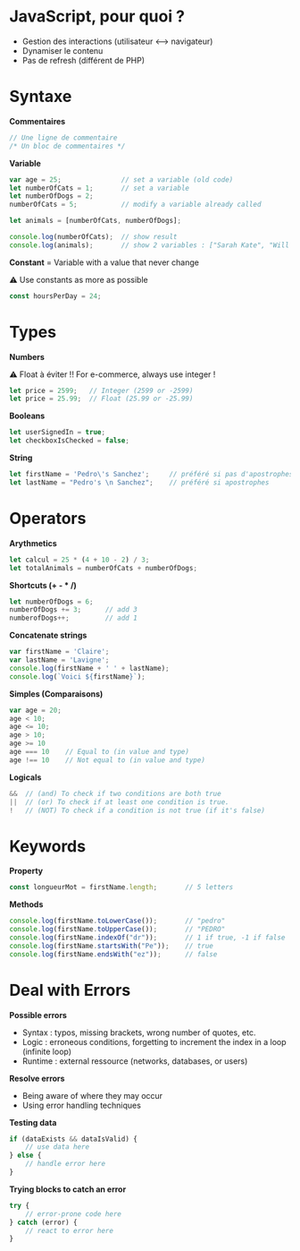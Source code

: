# JavaScript, pour quoi ?
- Gestion des interactions (utilisateur <--> navigateur)
- Dynamiser le contenu
- Pas de refresh (différent de PHP)

# Syntaxe

**Commentaires**
```javascript
// Une ligne de commentaire
/* Un bloc de commentaires */
```
**Variable**
```javascript
var age = 25;               // set a variable (old code)
let numberOfCats = 1;       // set a variable
let numberOfDogs = 2;
numberOfCats = 5;           // modify a variable already called

let animals = [numberOfCats, numberOfDogs];

console.log(numberOfCats);  // show result
console.log(animals);       // show 2 variables : ["Sarah Kate", "Will Alexander"]
```

**Constant** = Variable with a value that never change

:warning: Use constants as more as possible
```javascript
const hoursPerDay = 24;
```

# Types

**Numbers**

:warning: Float à éviter !! For e-commerce, always use integer !
```javascript
let price = 2599;   // Integer (2599 or -2599)
let price = 25.99;  // Float (25.99 or -25.99)
```
**Booleans**
```javascript
let userSignedIn = true;
let checkboxIsChecked = false;
```
**String**
```javascript
let firstName = 'Pedro\'s Sanchez';     // préféré si pas d'apostrophes et pour concaténation
let lastName = "Pedro's \n Sanchez";    // préféré si apostrophes
```

# Operators

**Arythmetics**
```javascript
let calcul = 25 * (4 + 10 - 2) / 3;
let totalAnimals = numberOfCats + numberOfDogs;
```
**Shortcuts (+ - * /)**
```javascript
let numberOfDogs = 6;
numberOfDogs += 3;      // add 3
numberofDogs++;         // add 1 
```
**Concatenate strings**
```javascript
var firstName = 'Claire';
var lastName = 'Lavigne';
console.log(firstName + ' ' + lastName);
console.log(`Voici ${firstName}`);
```
**Simples (Comparaisons)**
```javascript
var age = 20;
age < 10;
age <= 10;
age > 10;
age >= 10
age === 10    // Equal to (in value and type)
age !== 10    // Not equal to (in value and type)
```
**Logicals**
```javascript
&&  // (and) To check if two conditions are both true
||  // (or) To check if at least one condition is true.
!   // (NOT) To check if a condition is not true (if it's false)
```

# Keywords
**Property**
```javascript
const longueurMot = firstName.length;       // 5 letters
```
**Methods**
```javascript
console.log(firstName.toLowerCase());       // "pedro"
console.log(firstName.toUpperCase());       // "PEDRO"
console.log(firstName.indexOf("dr"));       // 1 if true, -1 if false
console.log(firstName.startsWith("Pe"));    // true
console.log(firstName.endsWith("ez"));      // false
```

# Deal with Errors
**Possible errors**
- Syntax : typos, missing brackets, wrong number of quotes, etc.
- Logic : erroneous conditions, forgetting to increment the index in a loop (infinite loop)
- Runtime : external ressource (networks, databases, or users)

**Resolve errors**
- Being aware of where they may occur
- Using error handling techniques

**Testing data**
```javascript
if (dataExists && dataIsValid) {
    // use data here
} else {
    // handle error here
}
```
**Trying blocks to catch an error**
```javascript
try {
    // error-prone code here
} catch (error) {
    // react to error here
}
```

